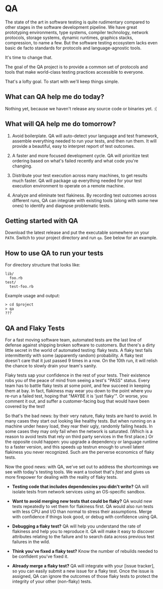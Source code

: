# QA

The state of the art in software testing is quite rudimentary compared to other stages in the software development pipeline. We have great prototyping environments, type systems, compiler technology, network protocols, storage systems, dynamic runtimes, graphics stacks, compression, to name a few. But the software testing ecosystem lacks even basic de facto standards for protocols and language-agnostic tools.

It's time to change that.

The goal of the QA project is to provide a common set of protocols and tools that make world-class testing practices accessible to everyone.

That's a lofty goal. To start with we'll keep things simple.

## What can QA help me do today?

Nothing yet, because we haven't release any source code or binaries yet. :(

## What will QA help me do tomorrow?

1. Avoid boilerplate. QA will auto-detect your language and test framework, assemble everything needed to run your tests, and then run them. It will provide a beautiful, easy to interpret report of test outcomes.

2. A faster and more focused development cycle. QA will prioritize test ordering based on what's failed recently and what code you're changing.

3. Distribute your test execution across many machines, to get results much faster. QA will package up everything needed for your test execution environment to operate on a remote machine.

4. Analyze and eliminate test flakiness. By recording test outcomes across different runs, QA can integrate with existing tools (along with some new ones) to identify and diagnose problematic tests.

## Getting started with QA

Download the latest release and put the executable somewhere on your `PATH`. Switch to your project directory and run `qa`. See below for an example.

## How to use QA to run your tests

For directory structure that looks like:

```
lib/
  foo.rb
test/
  test-foo.rb
```

Example usage and output:
```
> cd $project
> qa
???
```

## QA and Flaky Tests

For a fast moving software team, automated tests are the last line of defense against shipping broken software to customers. But there's a dirty little secret in the world of automated testing: flaky tests. A flaky test fails intermittently with some (apparently random) probability. A flaky test doesn't care that it just passed 9 times in a row. On the 10th run, it will relish the chance to slowly drain your team's sanity.

Flaky tests sap your confidence in the rest of your tests. Their existence robs you of the peace of mind from seeing a test's "PASS" status. Every team has to battle flaky tests at some point, and few succeed in keeping them at bay. In fact, flakiness may wear you down to the point where you re-run a failed test, hoping that "MAYBE it is 'just flaky'". Or worse, you comment it out, and suffer a customer-facing bug that would have been covered by the test!

So that's the bad news: by their very nature, flaky tests are hard to avoid. In many cases they start out looking like healthy tests. But when running on a machine under heavy load, they rear their ugly, randomly failing heads.  In some cases they may only fail when the network is saturated. (Which is a reason to avoid tests that rely on third party services in the first place.) Or the opposite could happen: you upgrade a dependency or language runtime to a faster version, and this speeds up testrun enough to unveil latent flakiness you never recognized. Such are the perverse economics of flaky tests.

Now the good news: with QA, we've set out to address the shortcomings we see with today's testing tools. We want a toolset that's *fast* and gives us more firepower for dealing with the reality of flaky tests.

- **Testing code that includes dependencies you didn't write?** QA will isolate tests from network services using an OS-specific sandbox.

- **Want to avoid merging new tests that could be flaky?** QA would new tests repeatedly to vet them for flakiness first. QA would also run tests with less CPU and I/O than normal to stress their assumptions. Merge with confidence if things look good, or debug with confidence using QA.

- **Debugging a flaky test?** QA will help you understand the rate of flakiness and help you to reproduce it. QA will make it easy to discover attributes relating to the failure and to search data across previous test failures in the wild.

- **Think you've fixed a flaky test?** Know the number of rebuilds needed to be confident you've fixed it.

- **Already merge a flaky test?** QA will integrate with your [issue tracker], so you can easily submit a new issue for a flaky test. Once the issue is assigned, QA can ignore the outcomes of those flaky tests to protect the integrity of your other (non-flaky) tests.

